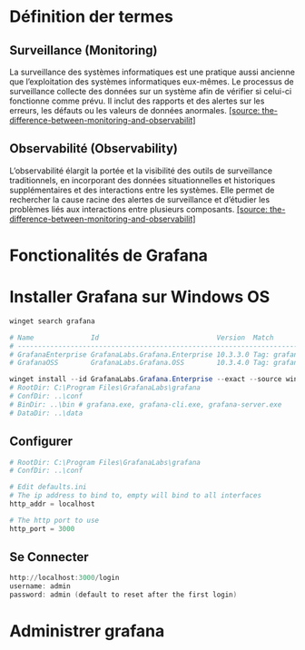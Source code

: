 # Définition der termes

## Surveillance (Monitoring)
La surveillance des systèmes informatiques est une pratique aussi ancienne que l’exploitation des systèmes informatiques eux-mêmes. Le processus de surveillance collecte des données sur un système afin de vérifier si celui-ci fonctionne comme prévu. Il inclut des rapports et des alertes sur les erreurs, les défauts ou les valeurs de données anormales. 
[[source: the-difference-between-monitoring-and-observabilit]](https://aws.amazon.com/fr/compare/the-difference-between-monitoring-and-observability)

## Observabilité (Observability)
L’observabilité élargit la portée et la visibilité des outils de surveillance traditionnels, en incorporant des données situationnelles et historiques supplémentaires et des interactions entre les systèmes. Elle permet de rechercher la cause racine des alertes de surveillance et d’étudier les problèmes liés aux interactions entre plusieurs composants.
[[source: the-difference-between-monitoring-and-observabilit]](https://aws.amazon.com/fr/compare/the-difference-between-monitoring-and-observability)

# Fonctionalités de Grafana

# Installer Grafana sur Windows OS

~~~ps1
winget search grafana

# Name              Id                             Version  Match        Source
# -----------------------------------------------------------------------------
# GrafanaEnterprise GrafanaLabs.Grafana.Enterprise 10.3.3.0 Tag: grafana winget
# GrafanaOSS        GrafanaLabs.Grafana.OSS        10.3.4.0 Tag: grafana winget

winget install --id GrafanaLabs.Grafana.Enterprise --exact --source winget --silent
# RootDir: C:\Program Files\GrafanaLabs\grafana
# ConfDir: ..\conf
# BinDir: ..\bin # grafana.exe, grafana-cli.exe, grafana-server.exe
# DataDir: ..\data
~~~

## Configurer

~~~ps1
# RootDir: C:\Program Files\GrafanaLabs\grafana
# ConfDir: ..\conf

# Edit defaults.ini
# The ip address to bind to, empty will bind to all interfaces
http_addr = localhost

# The http port to use
http_port = 3000
~~~

## Se Connecter

~~~ps1
http://localhost:3000/login
username: admin
password: admin (default to reset after the first login)
~~~

# Administrer grafana


